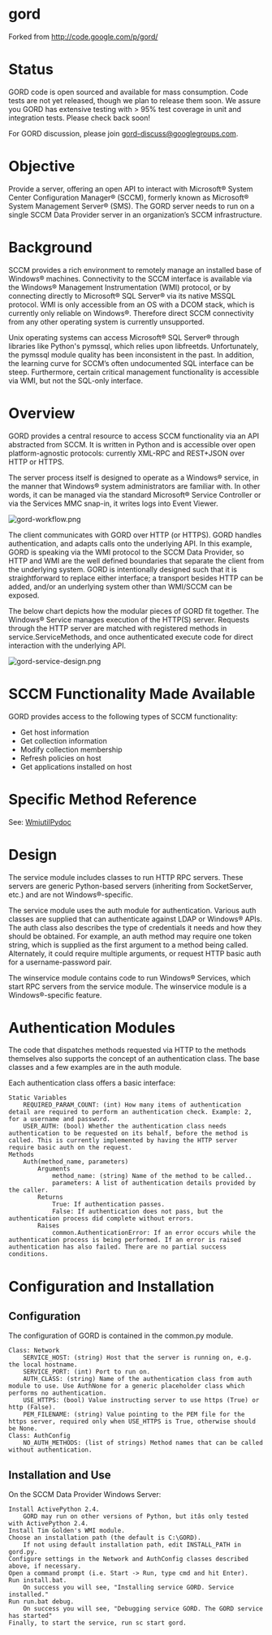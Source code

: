 # gord

Forked from http://code.google.com/p/gord/ 

# Status

GORD code is open sourced and available for mass consumption. Code tests are not yet released, though we plan to release them soon. We assure you GORD has extensive testing with > 95% test coverage in unit and integration tests. Please check back soon!

For GORD discussion, please join gord-discuss@googlegroups.com.

# Objective

Provide a server, offering an open API to interact with Microsoft® System Center Configuration Manager® (SCCM), formerly known as Microsoft® System Management Server® (SMS). The GORD server needs to run on a single SCCM Data Provider server in an organization’s SCCM infrastructure.

# Background

SCCM provides a rich environment to remotely manage an installed base of Windows® machines. Connectivity to the SCCM interface is available via the Windows® Management Instrumentation (WMI) protocol, or by connecting directly to Microsoft® SQL Server® via its native MSSQL protocol. WMI is only accessible from an OS with a DCOM stack, which is currently only reliable on Windows®. Therefore direct SCCM connectivity from any other operating system is currently unsupported.

Unix operating systems can access Microsoft® SQL Server® through libraries like Python's pymssql, which relies upon libfreetds. Unfortunately, the pymssql module quality has been inconsistent in the past. In addition, the learning curve for SCCM’s often undocumented SQL interface can be steep. Furthermore, certain critical management functionality is accessible via WMI, but not the SQL-only interface.

# Overview

GORD provides a central resource to access SCCM functionality via an API abstracted from SCCM. It is written in Python and is accessible over open platform-agnostic protocols: currently XML-RPC and REST+JSON over HTTP or HTTPS.

The server process itself is designed to operate as a Windows® service, in the manner that Windows® system administrators are familiar with. In other words, it can be managed via the standard Microsoft® Service Controller or via the Services MMC snap-in, it writes logs into Event Viewer. 

![gord-workflow.png](https://raw.github.com/jongillies/gord/master/doc/gord-workflow.png)

The client communicates with GORD over HTTP (or HTTPS). GORD handles authentication, and adapts calls onto the underlying API. In this example, GORD is speaking via the WMI protocol to the SCCM Data Provider, so HTTP and WMI are the well defined boundaries that separate the client from the underlying system. GORD is intentionally designed such that it is straightforward to replace either interface; a transport besides HTTP can be added, and/or an underlying system other than WMI/SCCM can be exposed.

The below chart depicts how the modular pieces of GORD fit together. The Windows® Service manages execution of the HTTP(S) server. Requests through the HTTP server are matched with registered methods in service.ServiceMethods, and once authenticated execute code for direct interaction with the underlying API. 

![gord-service-design.png](https://raw.github.com/jongillies/gord/master/doc/gord-service-design.png)

# SCCM Functionality Made Available

GORD provides access to the following types of SCCM functionality:

* Get host information
* Get collection information
* Modify collection membership
* Refresh policies on host
* Get applications installed on host 

# Specific Method Reference

See: [WmiutilPydoc](https://github.com/jongillies/gord/blob/master/wmiutilpydoc.md)

# Design

The service module includes classes to run HTTP RPC servers. These servers are generic Python-based servers (inheriting from SocketServer, etc.) and are not Windows®-specific.

The service module uses the auth module for authentication. Various auth classes are supplied that can authenticate against LDAP or Windows® APIs. The auth class also describes the type of credentials it needs and how they should be obtained. For example, an auth method may require one token string, which is supplied as the first argument to a method being called. Alternately, it could require multiple arguments, or request HTTP basic auth for a username-password pair.

The winservice module contains code to run Windows® Services, which start RPC servers from the service module. The winservice module is a Windows®-specific feature.

# Authentication Modules

The code that dispatches methods requested via HTTP to the methods themselves also supports the concept of an authentication class. The base classes and a few examples are in the auth module.

Each authentication class offers a basic interface:

    Static Variables
        REQUIRED_PARAM_COUNT: (int) How many items of authentication detail are required to perform an authentication check. Example: 2, for a username and password.
        USER_AUTH: (bool) Whether the authentication class needs authentication to be requested on its behalf, before the method is called. This is currently implemented by having the HTTP server require basic auth on the request. 
    Methods
        Auth(method_name, parameters)
            Arguments
                method_name: (string) Name of the method to be called..
                parameters: A list of authentication details provided by the caller. 
            Returns
                True: If authentication passes.
                False: If authentication does not pass, but the authentication process did complete without errors. 
            Raises
                common.AuthenticationError: If an error occurs while the authentication process is being performed. If an error is raised authentication has also failed. There are no partial success conditions. 

# Configuration and Installation

## Configuration

The configuration of GORD is contained in the common.py module.

    Class: Network
        SERVICE_HOST: (string) Host that the server is running on, e.g. the local hostname.
        SERVICE_PORT: (int) Port to run on.
        AUTH_CLASS: (string) Name of the authentication class from auth module to use. Use AuthNone for a generic placeholder class which performs no authentication.
        USE_HTTPS: (bool) Value instructing server to use https (True) or http (False).
        PEM_FILENAME: (string) Value pointing to the PEM file for the https server, required only when USE_HTTPS is True, otherwise should be None. 
    Class: AuthConfig
        NO_AUTH_METHODS: (list of strings) Method names that can be called without authentication. 

## Installation and Use

On the SCCM Data Provider Windows Server:

    Install ActivePython 2.4.
        GORD may run on other versions of Python, but itâs only tested with ActivePython 2.4. 
    Install Tim Golden's WMI module.
    Choose an installation path (the default is C:\GORD).
        If not using default installation path, edit INSTALL_PATH in gord.py. 
    Configure settings in the Network and AuthConfig classes described above, if necessary.
    Open a command prompt (i.e. Start -> Run, type cmd and hit Enter).
    Run install.bat.
        On success you will see, "Installing service GORD. Service installed." 
    Run run.bat debug.
        On success you will see, "Debugging service GORD. The GORD service has started" 
    Finally, to start the service, run sc start gord.  
